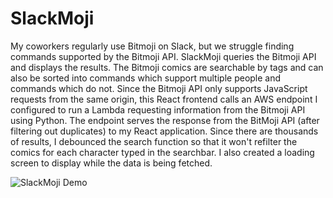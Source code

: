 # SlackMoji

My coworkers regularly use Bitmoji on Slack, but we struggle finding commands supported by the Bitmoji API. SlackMoji queries the Bitmoji API and displays the results. The Bitmoji comics are searchable by tags and can also be sorted into commands which support multiple people and commands which do not. Since the Bitmoji API only supports JavaScript requests from the same origin, this React frontend calls an AWS endpoint I configured to run a Lambda requesting information from the Bitmoji API using Python. The endpoint serves the response from the BitMoji API (after filtering out duplicates) to my React application. Since there are thousands of results, I debounced the search function so that it won't refilter the comics for each character typed in the searchbar. I also created a loading screen to display while the data is being fetched.

![SlackMoji Demo](https://nikym.org/img/slackmoji.gif)
